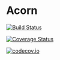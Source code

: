 # Acorn

[![Build Status](https://travis-ci.org/nick-paul/Acorn.jl.svg?branch=master)](https://travis-ci.org/nick-paul/Acorn.jl)

[![Coverage Status](https://coveralls.io/repos/nick-paul/Acorn.jl/badge.svg?branch=master&service=github)](https://coveralls.io/github/nick-paul/Acorn.jl?branch=master)

[![codecov.io](http://codecov.io/github/nick-paul/Acorn.jl/coverage.svg?branch=master)](http://codecov.io/github/nick-paul/Acorn.jl?branch=master)
